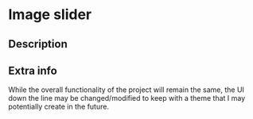 # Image slider

## Description

## Extra info

While the overall functionality of the project will remain the same, the UI down the line may be changed/modified to keep with a theme that I may potentially create in the future.
